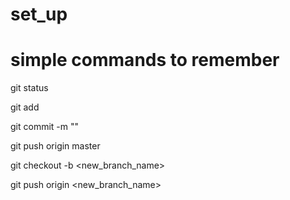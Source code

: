 # set_up

# simple commands to remember

git status

git add <file name>

git commit -m ""

git push origin master

git checkout -b <new_branch_name>

git push origin <new_branch_name>
